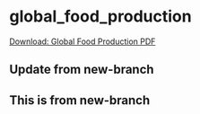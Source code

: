 # global_food_production
[Download: Global Food Production PDF](global_food_production.pdf)
## Update from new-branch
## This is from new-branch
